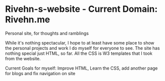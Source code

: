 # Rivehn-s-website - Current Domain: Rivehn.me
Personal site, for thoughts and ramblings

While it's nothing spectacular, I hope to at least have some place to show the personal projects and work I do myself for everyone to see.
The site has nothing special just HTML, so far. All the CSS is W3 templates that I took from the website.

Current Goals for myself: Improve HTML, Learn the CSS, add another page for blogs and fix navigation on site
